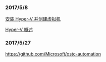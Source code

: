 ### 2017/5/8
[安装 Hyper-V 并创建虚拟机](https://msdn.microsoft.com/zh-cn/library/hh846766(v=ws.11).aspx)

[Hyper-V 概述](https://msdn.microsoft.com/zh-cn/library/hh831531(v=ws.11).aspx)

### 2017/5/27
https://github.com/Microsoft/ostc-automation
